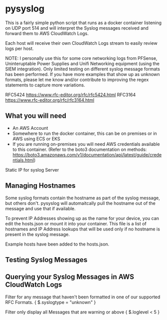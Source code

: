 # pysyslog

This is a fairly simple python script that runs as a docker container listening on UDP port 514 and will interpret the Syslog messages received and forward them to AWS CloudWatch Logs.

Each host will receive their own CloudWatch Logs stream to easily review logs per host.

NOTE: I personally use this for some core networking logs from PFSense, Uninteruptable Power Supplies and Unifi Networking equipment (using the SIEM integration). Only limited testing on different syslog message formats has been performed. If you have more examples that show up as unknown formats, please let me know and/or contribute to improving the regex statements to capture more variations.


RFC5424  https://www.rfc-editor.org/rfc/rfc5424.html
RFC3164  https://www.rfc-editor.org/rfc/rfc3164.html




## What you will need

* An AWS Account
* Somewhere to run the docker container, this can be on premises or in AWS using ECS or EKS
* If you are running on-premises you will need AWS credentials available to this container. (Refer to the boto3 documentation on methods: https://boto3.amazonaws.com/v1/documentation/api/latest/guide/credentials.html)


Static IP for syslog Server


## Managing Hostnames

Some syslog formats contain the hostname as part of the syslog message, but others don't. pysyslog will automaitcally pull the hostname out of the message and use that if available.

To prevent IP Addresses showing up as the name for your device, you can edit the hosts.json or mount it into your container. This file is a list of hostnames and IP Address lookups that will be used only if no hostname is present in the syslog message.

Example hosts have been added to the hosts.json.


## Testing Syslog Messages



## Querying your Syslog Messages in AWS CloudWatch Logs

Filter for any message that haven't been formatted in one of our supported RFC Formats.
{ $.syslogtype = "unknown" }

Filter only display all Messages that are warning or above
{ $.loglevel < 5 }


